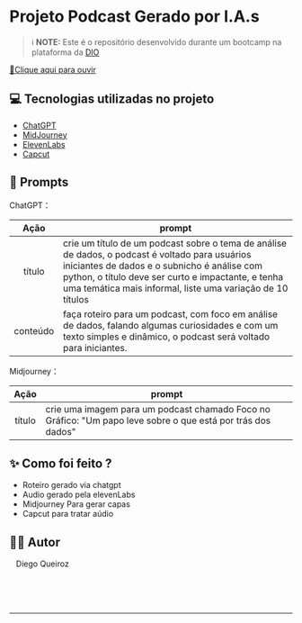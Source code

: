 # Projeto Podcast Gerado por I.A.s


 > ℹ️ **NOTE:** Este é o repositório desenvolvido durante um bootcamp na plataforma da [DIO](https://dio.me)

<a href="https://github.com/Diego-QN/prompts-for-podcast-generate-by-ia/blob/main/podcasteditado.mp3" title="View mp3 now"> 📕Clique aqui para ouvir</a>

## 💻 Tecnologias utilizadas no projeto


- [ChatGPT](https://chat.openai.com/) 
- [MidJourney](https://www.midjourney.com/app/)
- [ElevenLabs](https://beta.elevenlabs.io/)
- [Capcut](https://www.capcut.com/pt-br/)

## 🧠 Prompts


ChatGPT：

|   Ação   | prompt                                                                                                                                                                                                                                                         |
| :------: | -------------------------------------------------------------------------------------------------------------------------------------------------------------------------------------------------------------------------------------------------------------- |
|  título  | crie um título de um podcast sobre o tema de análise de dados, o podcast é voltado para usuários iniciantes de dados e o subnicho é análise com python, o título deve ser curto e impactante, e tenha uma temática mais informal, liste uma variação de 10 títulos |
| conteúdo | faça roteiro para um podcast, com foco em análise de dados, falando algumas curiosidades e com um texto simples e dinâmico, o podcast será voltado para iniciantes. |


Midjourney：

|  Ação  | prompt                                                                                                      |
| :----: | ----------------------------------------------------------------------------------------------------------- |
| título | crie uma imagem para um podcast chamado Foco no Gráfico: "Um papo leve sobre o que está por trás dos dados" |

## ✨ Como foi feito ?

- Roteiro gerado via chatgpt
- Audio gerado pela elevenLabs
- Midjourney Para gerar capas
- Capcut para tratar aúdio


## 👨‍💻 Autor
<p>
    <p>&nbsp&nbsp&nbspDiego Queiroz<br>
    &nbsp&nbsp&nbsp
</p>
<br/><br/>

---
